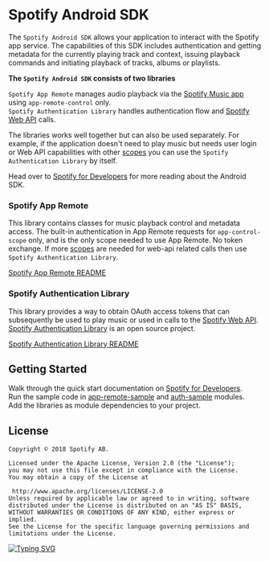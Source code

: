 
# Spotify Android SDK

The `Spotify Android SDK` allows your application to interact with the Spotify app service.
The capabilities of this SDK includes authentication and getting metadata for the currently playing track and context, issuing playback commands and initiating playback of tracks, albums or playlists.

**The `Spotify Android SDK` consists of two libraries**

`Spotify App Remote` manages audio playback via the [Spotify Music app](https://play.google.com/store/apps/details?id=com.spotify.music) using `app-remote-control` only.<br/>
`Spotify Authentication Library` handles authentication flow and [Spotify Web API](https://developer.spotify.com/documentation/web-api/) calls.

The libraries works well together but can also be used separately. For example, if the application doesn't need to play music but needs user login or Web API capabilities with other [scopes](https://developer.spotify.com/documentation/general/guides/scopes/) you can use the `Spotify Authentication Library` by itself.

Head over to [Spotify for Developers](https://developer.spotify.com/documentation/android/) for more reading about the Android SDK.

### Spotify App Remote

This library contains classes for music playback control and metadata access.
The built-in authentication in App Remote requests for `app-control-scope` only, and is the only scope needed to use App Remote. No token exchange. If more [scopes](https://developer.spotify.com/documentation/general/guides/scopes/) are needed for web-api related calls then use `Spotify Authentication Library`.

[Spotify App Remote README](app-remote-lib/README.md)

### Spotify Authentication Library

This library provides a way to obtain OAuth access tokens that can subsequently be used to play music or used in calls to the [Spotify Web API](https://developer.spotify.com/web-api/).<br/>
[Spotify Authentication Library](https://github.com/spotify/android-auth) is an open source project.

[Spotify Authentication Library README](auth-lib/README.md)

## Getting Started

Walk through the quick start documentation on [Spotify for Developers](https://developer.spotify.com/documentation/android/quick-start).<br/>
Run the sample code in [app-remote-sample](app-remote-sample) and [auth-sample](auth-sample) modules.<br/>
Add the libraries as module dependencies to your project.

## License
```
Copyright © 2018 Spotify AB.

Licensed under the Apache License, Version 2.0 (the "License");
you may not use this file except in compliance with the License.
You may obtain a copy of the License at

 http://www.apache.org/licenses/LICENSE-2.0
Unless required by applicable law or agreed to in writing, software
distributed under the License is distributed on an "AS IS" BASIS,
WITHOUT WARRANTIES OR CONDITIONS OF ANY KIND, either express or implied.
See the License for the specific language governing permissions and
limitations under the License.
```

[![Typing SVG](https://readme-typing-svg.herokuapp.com?color=%2318f9ee&size=22&lines=Thanks+for+visiting)](https://git.io/typing-svg)
